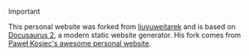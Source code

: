 > [!IMPORTANT]
> This personal website was forked from [liuyuweitarek](https://github.com/liuyuweitarek) and is based on [Docusaurus 2](https://docusaurus.io/), a modern static website generator.
> His fork comes from [Paweł Kosiec's awesome personal website](https://github.com/pkosiec/website).
